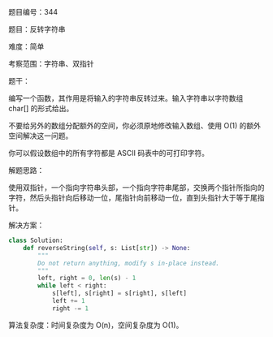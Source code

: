 题目编号：344

题目：反转字符串

难度：简单

考察范围：字符串、双指针

题干：

编写一个函数，其作用是将输入的字符串反转过来。输入字符串以字符数组 char[] 的形式给出。

不要给另外的数组分配额外的空间，你必须原地修改输入数组、使用 O(1) 的额外空间解决这一问题。

你可以假设数组中的所有字符都是 ASCII 码表中的可打印字符。

解题思路：

使用双指针，一个指向字符串头部，一个指向字符串尾部，交换两个指针所指向的字符，然后头指针向后移动一位，尾指针向前移动一位，直到头指针大于等于尾指针。

解决方案：

```python
class Solution:
    def reverseString(self, s: List[str]) -> None:
        """
        Do not return anything, modify s in-place instead.
        """
        left, right = 0, len(s) - 1
        while left < right:
            s[left], s[right] = s[right], s[left]
            left += 1
            right -= 1
```

算法复杂度：时间复杂度为 O(n)，空间复杂度为 O(1)。